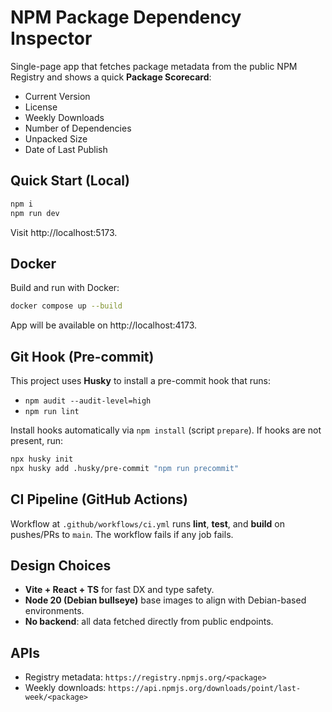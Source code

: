 # NPM Package Dependency Inspector

Single-page app that fetches package metadata from the public NPM Registry and shows a quick **Package Scorecard**:

- Current Version
- License
- Weekly Downloads
- Number of Dependencies
- Unpacked Size
- Date of Last Publish

## Quick Start (Local)
```bash
npm i
npm run dev
```
Visit http://localhost:5173.

## Docker
Build and run with Docker:
```bash
docker compose up --build
```
App will be available on http://localhost:4173.

## Git Hook (Pre-commit)
This project uses **Husky** to install a pre-commit hook that runs:
- `npm audit --audit-level=high`
- `npm run lint`

Install hooks automatically via `npm install` (script `prepare`). If hooks are not present, run:
```bash
npx husky init
npx husky add .husky/pre-commit "npm run precommit"
```

## CI Pipeline (GitHub Actions)
Workflow at `.github/workflows/ci.yml` runs **lint**, **test**, and **build** on pushes/PRs to `main`. The workflow fails if any job fails.

## Design Choices
- **Vite + React + TS** for fast DX and type safety.
- **Node 20 (Debian bullseye)** base images to align with Debian-based environments.
- **No backend**: all data fetched directly from public endpoints.

## APIs
- Registry metadata: `https://registry.npmjs.org/<package>`
- Weekly downloads: `https://api.npmjs.org/downloads/point/last-week/<package>`
